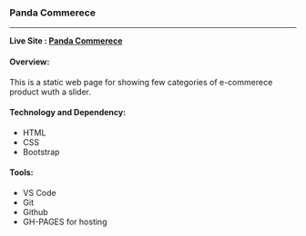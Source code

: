 ### Panda Commerece
---
**Live Site : [Panda Commerece](https://ncshapla.github.io/panda-commerce/)**

#### Overview:
This is a static web page for showing few categories of e-commerece product wuth a slider.


#### Technology and Dependency:
* HTML
* CSS
* Bootstrap


#### Tools:
* VS Code
* Git
* Github
* GH-PAGES for hosting